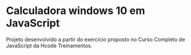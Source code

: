 # Calculadora windows 10 em JavaScript

Projeto desenvolvido a partir do exercício proposto no Curso Completo de JavaScript da Hcode Treinamentos.
